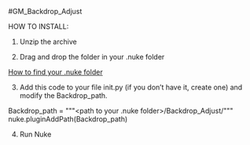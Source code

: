 #GM_Backdrop_Adjust

HOW TO INSTALL:
1. Unzip the archive
  
2. Drag and drop the folder in your .nuke folder

[How to find your .nuke folder](https://support.foundry.com/hc/en-us/articles/207271649-Q100048-Nuke-Directory-Locations)

3. Add this code to your file init.py (if you don’t have it, create one) and modify the Backdrop_path.

Backdrop_path = """<path to your .nuke folder>/Backdrop_Adjust/"""
nuke.pluginAddPath(Backdrop_path)

4. Run Nuke
